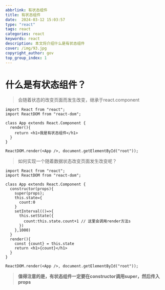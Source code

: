 ```yaml
---
abbrlink: 有状态组件
title: 有状态组件
date:  2024-03-12 15:03:57
type: "react"
tags: react
categories: react
keywords: react
description: 本文将介绍什么是有状态组件
cover: /img/93.jpg
copyright_author: gov
top_group_index: 1
---
```

# 什么是有状态组件？

> 会随着状态的改变页面而发生改变，继承于react.component

```react
import React from "react";
import ReactDOM from "react-dom";

class App extends React.Component {
  render(){
    return <h1>我是有状态组件</h1>
  }
}

ReactDOM.render(<App />, document.getElementById("root"));
```

> 如何实现一个随着数据状态改变页面发生改变呢？

```resct
import React from "react";
import ReactDOM from "react-dom";

class App extends React.Component {
  constructor(props){
    super(props);
    this.state={
      count:0
    }
    setInterval(()=>{
      this.setState({
        count:this.state.count+1 // 这里会调用render方法s
      })
    },1000)
  }
  render(){
    const {count} = this.state
    return <h1>{count}</h1>
  }
}

ReactDOM.render(<App />, document.getElementById("root"));
```

> **值得注意的是，有状态组件一定要在constructor调用super，然后传入props**